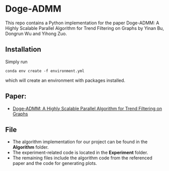 # Doge-ADMM

This repo contains a Python implementation for the paper Doge-ADMM: A Highly Scalable Parallel Algorithm for Trend Filtering on Graphs by Yinan Bu, Dongrun Wu and Yihong Zuo.


## Installation
Simply run

```conda env create -f environment.yml```

which will create an environment with packages installed.


## Paper:
- [Doge-ADMM: A Highly Scalable Parallel Algorithm for Trend Filtering on Graphs](Doge_ADMM.pdf)


## File
- The algorithm implementation for our project can be found in the **Algorithm** folder.
- The experiment-related code is located in the **Experiment** folder.
- The remaining files include the algorithm code from the referenced paper and the code for generating plots.
